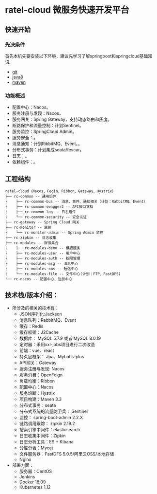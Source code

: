 # ratel-cloud 微服务快速开发平台

## 快速开始

### 先决条件

首先本机先要安装以下环境，建议先学习了解springboot和springcloud基础知识。

- [git](https://git-scm.com/)
- [java8](http://www.oracle.com/technetwork/java/javase/downloads/index.html) 
- [maven](http://maven.apache.org/) 

### 功能概述

- 配置中心：Nacos。
- 服务注册与发现：Nacos。
- 服务网关：Spring Gateway，支持动态路由和灰度。
- 断路保护和流量控制：计划Sentinel。
- 服务监控：SpringCloud Admin。
- 服务安全：。
- 消息通知：计划RibbitMQ、Event。。
- 分布式事务：计划集成seata/fescar。
- 日志：。
- 依赖组件：。

## 工程结构

``` 
ratel-cloud（Nacos、Fegin、Ribbon、Gateway、Hystrix）
├── rc-common -- 通用组件
├    ├── rc-common-bus -- 消息、事件、通知相关（计划：RabbitMQ、Event）
├    ├── rc-common-swagger2 -- API接口文档
├    ├── rc-common-log -- 日志组件
├    └── rc-common-security -- 安全认证
├── rc-gateway -- Spring Cloud 网关
├── rc-monitor -- 监控
├    └── rc-monitor-admin -- Spring Admin 监控
├── rc-zipkin -- 日志收集
├── rc-modules -- 服务集合
├    ├── rc-modules-demo -- 模版服务
├    ├── rc-modules-user -- 用户中心
├    ├── rc-modules-auth -- 权限管理
├    ├── rc-modules-msg -- 消息中心
├    ├── rc-modules-sms -- 短信中心
├    └── rc-modules-file -- 文件中心(计划：FTP、FastDFS)
└── rc-nacos -- 配置中心、注册中心
```

## 技术栈/版本介绍：
- 所涉及的相关的技术有：
    - JSON序列化:Jackson
    - 消息队列：RabbitMQ、Event
    - 缓存：Redis
    - 缓存框架：J2Cache
    - 数据库： MySQL 5.7.9 或者 MySQL 8.0.19
    - 定时器：采用xxl-jobs项目进行二次改造
    - 前端：vue、react
    - 持久层框架： Jpa、Mybatis-plus
    - API网关：Gateway
    - 服务注册与发现: Nacos
    - 服务消费：OpenFeign
    - 负载均衡：Ribbon
    - 配置中心：Nacos
    - 服务熔断：Hystrix
    - 项目构建：Maven 3.3
    - 分布式事务：seata
    - 分布式系统的流量防卫兵： Sentinel
    - 监控： spring-boot-admin 2.2.X
    - 链路调用跟踪： zipkin 2.19.2
    - 搜索引擎中间件：elasticsearch
    - 日志收集中间件：Zipkin
    - 日志分析工具：ES + Kibana
    - 分库分表：Mycat
    - 文件服务器：FastDFS 5.0.5/阿里云OSS/本地存储
    - Nginx
- 部署方面：
    - 服务器：CentOS
    - Jenkins
    - Docker 18.09
    - Kubernetes 1.12
